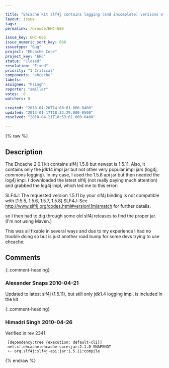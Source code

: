 ```yaml
---

title: "Ehcache kit slf4j contains lagging (and incomplete) versions of slf4j"
layout: issue
tags: 
permalink: /browse/EHC-686

issue_key: EHC-686
issue_numeric_sort_key: 686
issuetype: "Bug"
project: "Ehcache Core"
project_key: "EHC"
status: "Closed"
resolution: "Fixed"
priority: "1 Critical"
components: "ehcache"
labels: 
assignee: "hsingh"
reporter: "amiller"
votes:  0
watchers: 0

created: "2010-04-20T14:08:01.000-0400"
updated: "2013-01-17T18:32:29.000-0500"
resolved: "2010-04-21T10:53:01.000-0400"

---
```




{% raw %}



## Description

<div markdown="1" class="description">

The Ehcache 2.0.1 kit contains slf4j 1.5.8 but newest is 1.5.11.  Also, it contains only the jdk14 impl jar but not other very popular impl jars (log4j, commons logging).  In my case, I used the 1.5.8 api jar but then needed the log4j impl.  I downloaded the latest slf4j (not really paying much attention) and grabbed the log4j impl, which led me to this error:

SLF4J: The requested version 1.5.11 by your slf4j binding is not compatible with [1.5.5, 1.5.6, 1.5.7, 1.5.8]
SLF4J: See http://www.slf4j.org/codes.html#version\1mismatch for further details.

so I then had to dig through some old slf4j releases to find the proper jar.  (I'm not using Maven.)

This was all fixable in several ways and due to my experience I had no trouble doing so but is just another road bump for some devs trying to use ehcache.


</div>

## Comments


{:.comment-heading}
### **Alexander Snaps** <span class="date">2010-04-21</span>

<div markdown="1" class="comment">

Updated to latest slf4j (1.5.11), but still only jdk1.4 logging impl. is included in the kit

</div>


{:.comment-heading}
### **Himadri Singh** <span class="date">2010-04-26</span>

<div markdown="1" class="comment">

Verified in rev  2341


```
 [dependency:tree {execution: default-cli}]
 net.sf.ehcache:ehcache-core:jar:2.1.0-SNAPSHOT
 +- org.slf4j:slf4j-api:jar:1.5.11:compile
```


</div>



{% endraw %}
